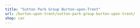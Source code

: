 ```yaml
---
title: "Sutton Park Group Burton-upon-Trent"
url: /burton-upon-trent/sutton-park-group-burton-upon-trent/
shop: car
---
```

